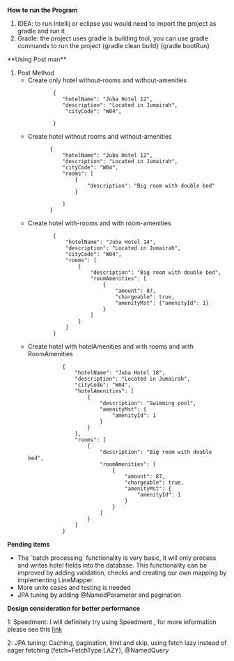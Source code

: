 **How to run the Program**
<ol type="1">

<li> IDEA: to run Intellij or eclipse you would need to import the project as gradle and run it 
</li>
<li>  Gradle: the project uses gradle is building tool, you can use gradle commands to run the project 
{gradle clean build} {gradle bootRun}
</li>
</ol>
**Using Post man**
<ol type="1">
  <li>Post Method
   <ul>
      <li> Create only hotel without-rooms and without-amenities</li>

            {
               "hotelName": "Juba Hotel 12",
               "description": "Located in Jumairah",
                "cityCode": "W04",
                           
            }
   </ul>
   
   <ul>
      <li> Create hotel without rooms and without-amenities</li>
         
           {
               "hotelName": "Juba Hotel 12",
               "description": "Located in Jumairah",
               "cityCode": "W04",
               "rooms": [
                   {
                       "description": "Big room with double bed"
                   }
                   
               ]
           }
   </ul>
 
  <ul>
       <li> Create hotel with-rooms and with room-amenities</li>
          
            {
                "hotelName": "Juba Hotel 14",
                "description": "Located in Jumairah",
                "cityCode": "W04",
                "rooms": [
                    {
                        "description": "Big room with double bed",
                        "roomAmenities": [
                            {
                                "amount": 87,
                                "chargeable": true,
                                "amenityMst": {"amenityId": 1}
                            }
                        ]
                    }
                ]
            }
   </ul>
    
   <ul>
          <li> Create hotel with hotelAmenities and with rooms and with RoomAmenities</li>
             
               {
                   "hotelName": "Juba Hotel 18",
                   "description": "Located in Jumairah",
                   "cityCode": "W04",
                   "hotelAmenities": [
                       {
                           "description": "Swimming pool",
                           "amenityMst": {
                               "amenityId": 1
                           }
                       }
                   ],
                   "rooms": [
                       {
                           "description": "Big room with double bed",
                           "roomAmenities": [
                               {
                                   "amount": 87,
                                   "chargeable": true,
                                   "amenityMst": {
                                       "amenityId": 1
                                   }
                               }
                           ]
                       }
                   ]
               }
   </ul> 
  </li>
  
</ol>  

**Pending items**
<ul>
<li>The `batch processing` functionality is very basic, it will only process and writes hotel fields into the database.
 This functionality can be improved by adding validation, checks and creating our own mapping by implementing LineMapper<T>.
</li>
<li>More unite cases and testing is needed </li>
<li> JPA tuning by adding @NamedParameter and pagination </li>
</ul>

**Design consideration for better performance**

1: Speedment: I will definitely try using Speedment , for more information please see this
 <a href="https://dzone.com/articles/the-need-for-speed-access-existing-data-1000x-fast">link </a> 

2: JPA tuning: Caching, pagination, limit and skip, using fetch lazy instead of eager fetching (fetch=FetchType.LAZY), @NamedQuery
